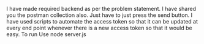 I have made required backend as per the problem statement.
I have shared you the postman collection also.  Just have to just press the send button. I have used scripts to automate the access token so that it can be updated at every end point whenever there is a new access token so that it would be easy.
To run Use node server.js
